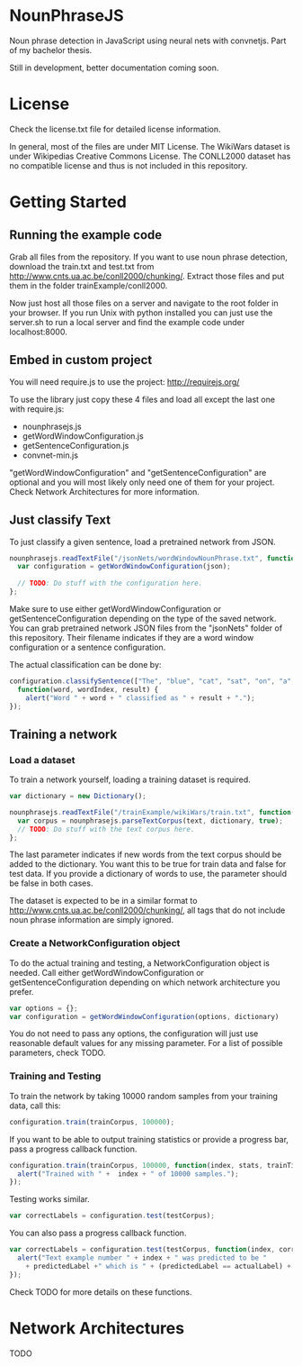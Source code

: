 # NounPhraseJS
Noun phrase detection in JavaScript using neural nets with convnetjs. Part of my bachelor thesis.

Still in development, better documentation coming soon.

# License
Check the license.txt file for detailed license information.

In general, most of the files are under MIT License.
The WikiWars dataset is under Wikipedias Creative Commons License.
The CONLL2000 dataset has no compatible license and thus is not included in this repository.

# Getting Started
## Running the example code
Grab all files from the repository. If you want to use noun phrase detection, download the train.txt and test.txt from http://www.cnts.ua.ac.be/conll2000/chunking/. Extract those files and put them in the folder trainExample/conll2000.

Now just host all those files on a server and navigate to the root folder in your browser. If you run Unix with python installed you can just use the server.sh to run a local server and find the example code under localhost:8000.

## Embed in custom project
You will need require.js to use the project: http://requirejs.org/

To use the library just copy these 4 files and load all except the last one with require.js: 
- nounphrasejs.js
- getWordWindowConfiguration.js
- getSentenceConfiguration.js
- convnet-min.js

"getWordWindowConfiguration" and "getSentenceConfiguration" are optional and you will most likely only need one of them for your project. Check Network Architectures for more information.

## Just classify Text

To just classify a given sentence, load a pretrained network from JSON.  
```javascript
nounphrasejs.readTextFile("/jsonNets/wordWindowNounPhrase.txt", function(json) {
  var configuration = getWordWindowConfiguration(json);
  
  // TODO: Do stuff with the configuration here.
};
```
Make sure to use either getWordWindowConfiguration or getSentenceConfiguration depending on the type of the saved network. You can grab pretrained network JSON files from the "jsonNets" folder of this repository. Their filename indicates if they are a word window configuration or a sentence configuration.

The actual classification can be done by:
```javascript
configuration.classifySentence(["The", "blue", "cat", "sat", "on", "a", "mat", "."], 
  function(word, wordIndex, result) {
    alert("Word " + word + " classified as " + result + ".");
});
```

## Training a network

### Load a dataset

To train a network yourself, loading a training dataset is required.
```javascript
var dictionary = new Dictionary();

nounphrasejs.readTextFile("/trainExample/wikiWars/train.txt", function(text) {
  var corpus = nounphrasejs.parseTextCorpus(text, dictionary, true);
  // TODO: Do stuff with the text corpus here.
};
```
The last parameter indicates if new words from the text corpus should be added to the dictionary. You want this to be true for train data and false for test data. If you provide a dictionary of words to use, the parameter should be false in both cases.

The dataset is expected to be in a similar format to http://www.cnts.ua.ac.be/conll2000/chunking/, all tags that do not include noun phrase information are simply ignored.

### Create a NetworkConfiguration object

To do the actual training and testing, a NetworkConfiguration object is needed. Call either getWordWindowConfiguration or getSentenceConfiguration depending on which network architecture you prefer.
```javascript
var options = {};
var configuration = getWordWindowConfiguration(options, dictionary)
```
You do not need to pass any options, the configuration will just use reasonable default values for any missing parameter. For a list of possible parameters, check TODO.

### Training and Testing

To train the network by taking 10000 random samples from your training data, call this:
```javascript
configuration.train(trainCorpus, 100000);
```
If you want to be able to output training statistics or provide a progress bar, pass a progress callback function.
```javascript
configuration.train(trainCorpus, 100000, function(index, stats, trainTime) {
  alert("Trained with " +  index + " of 10000 samples.");
});
```
Testing works similar.
```javascript
var correctLabels = configuration.test(testCorpus);
```
You can also pass a progress callback function.
```javascript
var correctLabels = configuration.test(testCorpus, function(index, correctLabels, predictedLabel, actualLabel, testTime) {
  alert("Text example number " + index + " was predicted to be " 
    + predictedLabel +" which is " + (predictedLabel == actualLabel) + ".");
});
```
Check TODO for more details on these functions.
 
# Network Architectures

TODO

